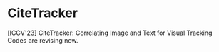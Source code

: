 # CiteTracker
[ICCV'23] CiteTracker: Correlating Image and Text for Visual Tracking
Codes are revising now.
